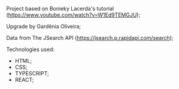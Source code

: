 Project based on Bonieky Lacerda's tutorial (https://www.youtube.com/watch?v=W1Ed9TEMGJU);

Upgrade by Gardênia Oliveira;

Data from The JSearch API (https://jsearch.p.rapidapi.com/search);

Technologies used:

- HTML;
- CSS;
- TYPESCRIPT;
- REACT;
